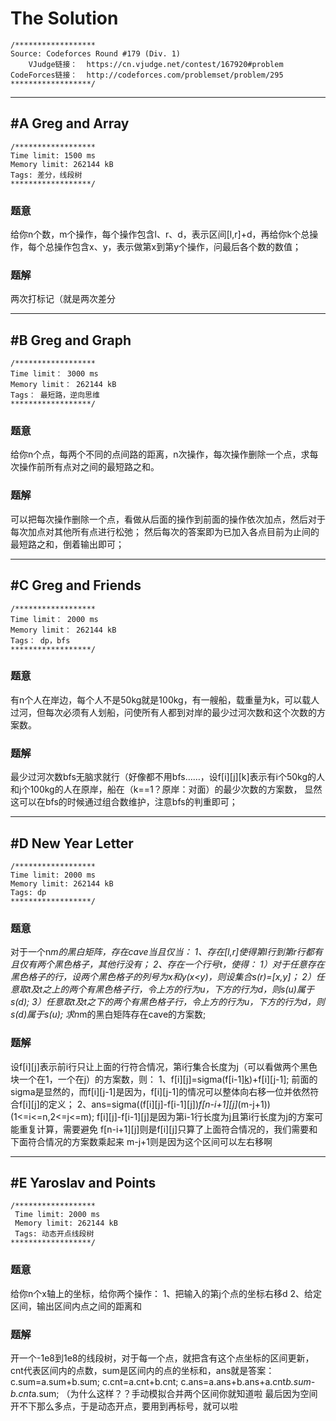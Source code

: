 # The Solution
```
/******************
Source: Codeforces Round #179 (Div. 1)
    VJudge链接：  https://cn.vjudge.net/contest/167920#problem   
CodeForces链接：  http://codeforces.com/problemset/problem/295
******************/
```

***
## #A Greg and Array
```
/******************
Time limit: 1500 ms
Memory limit: 262144 kB
Tags: 差分，线段树
******************/
```
### 题意
给你n个数，m个操作，每个操作包含l、r、d，表示区间[l,r]+d，再给你k个总操作，每个总操作包含x、y，表示做第x到第y个操作，问最后各个数的数值；
### 题解
两次打标记（就是两次差分

***
## #B Greg and Graph
```
/******************
Time limit： 3000 ms
Memory limit： 262144 kB
Tags： 最短路，逆向思维
******************/
```
### 题意
给你n个点，每两个不同的点间路的距离，n次操作，每次操作删除一个点，求每次操作前所有点对之间的最短路之和。
### 题解
可以把每次操作删除一个点，看做从后面的操作到前面的操作依次加点，然后对于每次加点对其他所有点进行松弛；
然后每次的答案即为已加入各点目前为止间的最短路之和，倒着输出即可；

***
## #C Greg and Friends
```
/******************
Time limit： 2000 ms
Memory limit： 262144 kB
Tags： dp，bfs
******************/
```
### 题意
有n个人在岸边，每个人不是50kg就是100kg，有一艘船，载重量为k，可以载人过河，但每次必须有人划船，问使所有人都到对岸的最少过河次数和这个次数的方案数。
### 题解
最少过河次数bfs无脑求就行（好像都不用bfs……，设f[i][j][k]表示有i个50kg的人和j个100kg的人在原岸，船在（k==1？原岸：对面）的最少次数的方案数，
显然这可以在bfs的时候通过组合数维护，注意bfs的判重即可；

***
## #D New Year Letter
```
/******************
Time limit: 2000 ms
Memory limit: 262144 kB
Tags: dp
******************/
```
### 题意
对于一个n*m的黑白矩阵，存在cave当且仅当：
    1、存在[l,r]使得第l行到第r行都有且仅有两个黑色格子，其他行没有；
    2、存在一个行号t，使得：
        1）对于任意存在黑色格子的行，设两个黑色格子的列号为x和y(x<y)，则设集合s(r)=[x,y]；
        2）任意取t及t之上的两个有黑色格子行，令上方的行为u，下方的行为d，则s(u)属于s(d);
        3）任意取t及t之下的两个有黑色格子行，令上方的行为u，下方的行为d，则s(d)属于s(u);
求n*m的黑白矩阵存在cave的方案数;

### 题解
设f[i][j]表示前i行只让上面的行符合情况，第i行集合长度为j（可以看做两个黑色块一个在1，一个在j）的方案数，则：
    1、f[i][j]=sigma(f[i-1][k](2<=k<=j))+f[i][j-1];
前面的sigma是显然的，而f[i][j-1]是因为，f[i][j-1]的情况可以整体向右移一位并依然符合f[i][j]的定义；
    2、ans=sigma((f[i][j]-f[i-1][j])*f[n-i+1][j]*(m-j+1))(1<=i<=n,2<=j<=m);
f[i][j]-f[i-1][j]是因为第i-1行长度为j且第i行长度为j的方案可能重复计算，需要避免
f[n-i+1][j]则是f[i][j]只算了上面符合情况的，我们需要和下面符合情况的方案数乘起来
m-j+1则是因为这个区间可以左右移啊

***
## #E Yaroslav and Points
```
/******************
 Time limit: 2000 ms
 Memory limit: 262144 kB
 Tags: 动态开点线段树
******************/
```
### 题意
给你n个x轴上的坐标，给你两个操作：
    1、把输入的第j个点的坐标右移d
    2、给定区间，输出区间内点之间的距离和
### 题解
开一个-1e8到1e8的线段树，对于每一个点，就把含有这个点坐标的区间更新，cnt代表区间内的点数，sum是区间内的点的坐标和，ans就是答案：
    c.sum=a.sum+b.sum;
	  c.cnt=a.cnt+b.cnt;
	  c.ans=a.ans+b.ans+a.cnt*b.sum-b.cnt*a.sum;
（为什么这样？？手动模拟合并两个区间你就知道啦
最后因为空间开不下那么多点，于是动态开点，要用到再标号，就可以啦


